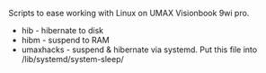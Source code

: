 Scripts to ease working with Linux on UMAX Visionbook 9wi pro.

* hib - hibernate to disk
* hibm - suspend to RAM
* umaxhacks - suspend & hibernate via systemd. Put this file into /lib/systemd/system-sleep/
